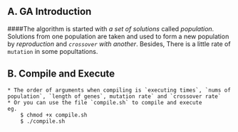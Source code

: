 ## A. GA Introduction
####The algorithm is started with _a set of solutions_ called *population*. Solutions from one population are taken and used to form a new population by _reproduction_ and _`crossover` with another_. Besides, There is a little rate of `mutation` in some popultations.

## B. Compile and Execute
	* The order of arguments when compiling is `executing times`, `nums of population`, `length of genes`, mutation rate` and `crossover rate`
	* Or you can use the file `compile.sh` to compile and execute
	eg. 
		$ chmod +x compile.sh
		$ ./compile.sh




